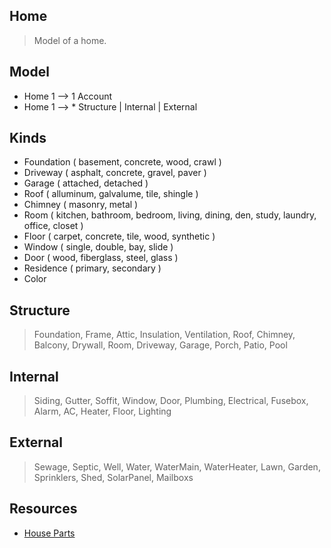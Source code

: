 Home
----
>Model of a home.

Model
-----
* Home 1 --> 1 Account
* Home 1 --> * Structure | Internal | External

Kinds
-----
* Foundation ( basement, concrete, wood, crawl )
* Driveway ( asphalt, concrete, gravel, paver )
* Garage ( attached, detached )
* Roof ( alluminum, galvalume, tile, shingle )
* Chimney ( masonry, metal )
* Room ( kitchen, bathroom, bedroom, living, dining, den, study, laundry, office, closet )
* Floor ( carpet, concrete, tile, wood, synthetic )
* Window ( single, double, bay, slide )
* Door ( wood, fiberglass, steel, glass )
* Residence ( primary, secondary )
* Color

Structure
---------
>Foundation, Frame, Attic, Insulation, Ventilation, Roof, Chimney, Balcony, Drywall, Room,
>Driveway, Garage, Porch, Patio, Pool

Internal
--------
>Siding, Gutter, Soffit, Window, Door, Plumbing, Electrical, Fusebox, Alarm, AC, Heater,
>Floor, Lighting

External
--------
>Sewage, Septic, Well, Water, WaterMain, WaterHeater, Lawn, Garden, Sprinklers, Shed,
>SolarPanel, Mailboxs

Resources
---------
* [House Parts](https://www.hippo.com/learn-center/parts-of-a-house)